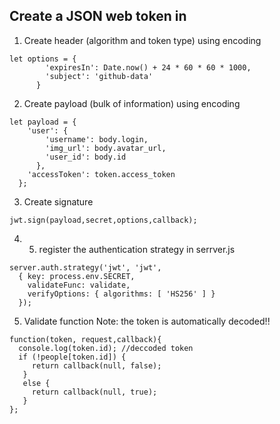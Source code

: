 ## Create a JSON web token in

1. Create header (algorithm and token type) using encoding

```
let options = {
        'expiresIn': Date.now() + 24 * 60 * 60 * 1000,
        'subject': 'github-data'
      }
```

2. Create payload (bulk of information) using encoding

```
let payload = {
    'user': {
        'username': body.login,
        'img_url': body.avatar_url,
        'user_id': body.id
      },
    'accessToken': token.access_token
  };
```
3.  Create signature 

```
jwt.sign(payload,secret,options,callback);
```

4. 5. register the authentication strategy in serrver.js

```
server.auth.strategy('jwt', 'jwt',
  { key: process.env.SECRET,
    validateFunc: validate,
    verifyOptions: { algorithms: [ 'HS256' ] }
  });
```

5. Validate function
Note: the token is automatically decoded!!

```
function(token, request,callback){
  console.log(token.id); //deccoded token
  if (!people[token.id]) {
     return callback(null, false);
   }
   else {
     return callback(null, true);
   }
};
```
